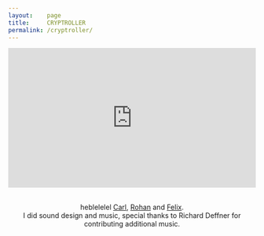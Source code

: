 ```yaml
---
layout:    page
title:     CRYPTROLLER
permalink: /cryptroller/
---
```

<div align="center">
<style>.embed-container { position: relative; padding-bottom: 56.25%; height: 0; overflow: hidden; max-width: 100%; } .embed-container iframe, .embed-container object, .embed-container embed { position: absolute; top: 0; left: 0; width: 100%; height: 100%; }</style><div class='embed-container'><iframe src='https://www.youtube.com/embed/TlTW9tMUyiw' frameborder='0' allowfullscreen></iframe></div> 

<br> 

<p>heblelelel <a href="https://derrazputin.artstation.com/">Carl</a>, <a href="https://rohanyang.artstation.com/">Rohan</a> and <a href="https://de.linkedin.com/in/felix-schmid-46443110b/en">Felix</a>. <br> I did sound design and music, special thanks to Richard Deffner for contributing additional music.</p>

</div>
